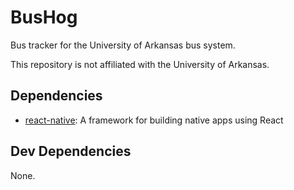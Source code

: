 # BusHog
Bus tracker for the University of Arkansas bus system.

This repository is not affiliated with the University of Arkansas.

## Dependencies

- [react-native](https://github.com/facebook/react-native): A framework for building native apps using React

## Dev Dependencies

None.
